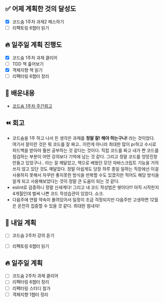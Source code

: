 ## ✅ 어제 계획한 것의 달성도

- [x] 코드숨 1주차 과제2 패스하기
- [ ] 리팩토링 6챕터 읽기

## 🔥 일주일 계획 진행도

- [x] 코드숨 1주차 과제 클리어
- [ ] TDD 책 훑어보기
- [x] 객체지향 책 읽기
- [ ] 리팩터링 6챕터 정리

## 💬 배운내용

- [코드숨 1주차 주간회고](https://github.com/leeokdk/TIL/tree/main/codesoomTIL)

## ⏪ 회고

- 코드숨을 1주 하고 나서 든 생각은 과제를 **정말 잘! 해야 하는구나!** 라는 것이었다. 여기서 잘이란 것은 뭐 코드를 잘 짜고.. 이런게 아니라 최대한 많이 pr하고 수시로 피드백을 받아야 훨씬 공부하는 것 같다는 것이다. 직접 코드를 짜고 내가 짠 코드를 점검하는 부분이 어떤 강의보다 기억에 남는 것 같다. 그리고 정말 코드를 엉망진창 만들고 있었구나.. 라는 걸 깨달았고, 책으로 배웠던 모던 자바스크립트 기능을 거의 쓰지 않고 있단 것도 깨달았다. 정말 아쉽게도 당장 하루 종일 일하는 직장에선 이걸 사용하지 못해서 자꾸만 좋지못한 방식을 반복할 수도 있겠지만 적어도 해당 방식을 알게 되고 사용해보았다는 것이 정말 큰 도움이 되는 것 같다. 
- eslint로 검증하니 정말 신세계다! 그리고 내 코드 작성법은 쉣이다!!! 아직 시작한지 4개월인데 벌써 나쁜 코드 작성습관이 있었다. 쇼크.
- 다음주에 연말 약속이 몰려있어서 일정이 조금 걱정되지만 다음주만 고생하면 12월은 온전히 집중할 수 있을 것 같다. 최대한 힘내자!  

## 🔰 내일 계획

- [ ] 코드숨 2주차 강의 듣기
- [ ] 리팩토링 6챕터 읽기


## 🔥 일주일 계획

- [ ] 코드숨 2주차 과제 클리어
- [ ] 리팩터링 6챕터 정리
- [ ] 리팩터링 스터디 참가
- [ ] 객체지향 1챕터 정리
